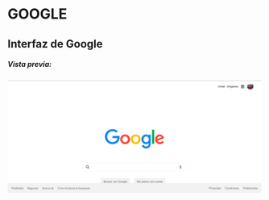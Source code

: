 # GOOGLE
## Interfaz de Google
##### Vista previa:
![](https://raw.githubusercontent.com/FabianQR/Assets/main/google.png)
